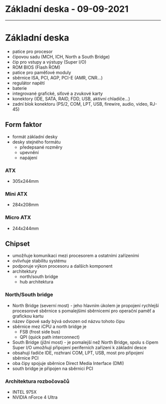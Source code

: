 # Základní deska - 09-09-2021
---
# Základní deska
- patice pro procesor
- čipovou sadu (MCH, ICH, North a South Bridge)
- čip pro vstupy a výstupy (Super I/O)
- ROM BIOS (Flash ROM)
- patice pro paměťové moduly
- sběrnice ISA, PCI, AGP, PCI-E (AMR, CNR...)
- regulátor napětí
- baterie
- integrované grafické, síťové a zvukové karty
- konektory (IDE, SATA, RAID, FDD, USB, aktivní chladiče...)
- zadní blok konektoru (PS/2, COM, LPT, USB, firewire, audio, video, RJ-45)

## Form faktor
- formát základní desky
- desky stejného formátu
	- předepsané rozměry
	- upevnění
	- napájení

### ATX
- 305x244mm

### Mini ATX
- 284x208mm

### Micro ATX
- 244x244mm

## Chipset
- umožňuje komunikaci mezi procesorem a ostatními zařízeními
- ovlivňuje stabilitu systému
- podporuje výkon procesoru a dalších komponent
- architektury
	- north/south bridge
	- hub architektura

### North/South bridge
- North Bridge (severní most) - jeho hlavním úkolem je propojení rychlejší procesorové sběrnice s pomalejšími sběrnicemi pro operační paměť a grafickou kartu
- název čipové sady bývá odvozen od názvu tohoto čipu
- sběrnice mez iCPU a north bridge je
	- FSB (frost side bus)
	- QPI (quick path interconnect)
- South Bridge (jižní most) - je pomalejší než North Bridge, spolu s čipem Super I/O umožňují připojení periferních zařízení k základní desce
- obsahují řadiče IDE, rozhraní COM, LPT, USB, most pro připojení sběrnice PCI
- oba čipy spojuje sběrnice Direct Media Interface (DMI)
- south bridge je připojen na sběrnici PCI

### Architektura rozbočovačů
- INTEL 975X
- NVIDIA nForce 4 Ultra